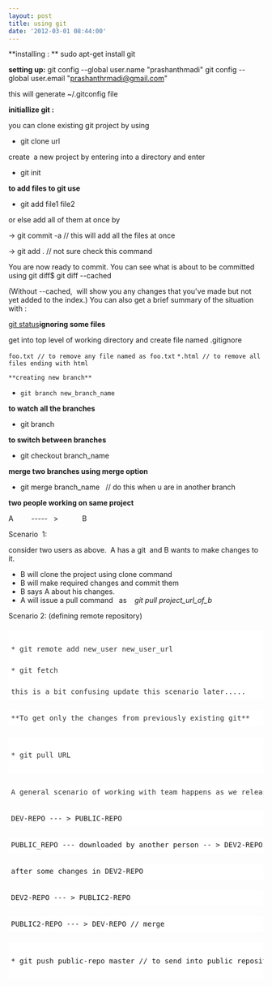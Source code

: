 ```yaml
---
layout: post
title: using git
date: '2012-03-01 08:44:00'
---
```


**installing : ** 
sudo apt-get install git 

**setting up:** 
git config --global user.name "prashanthmadi" 
git config --global user.email "prashanthrmadi@gmail.com" 

this will generate ~/.gitconfig file 

**initiallize git :** 

you can clone existing git project by using 

* git clone url

create  a new project by entering into a directory and enter

* git init

**to add files to git use** 

* git add file1 file2

or else add all of them at once by 

-> git commit -a // this will add all the files at once 

-> git add . // not sure check this command 

You are now ready to commit. You can see what is about to be committed using git diff$ git diff --cached

(Without --cached,  will show you any changes that you've made but not yet added to the index.) You can also get a brief summary of the situation with : 

[git status](http://www.kernel.org/pub/software/scm/git/docs/git-status.html)**ignoring some files** 

get into top level of working directory and create file named .gitignore 

`foo.txt // to remove any file named as foo.txt` 
`*.html // to remove all files ending with html` 

`**creating new branch**`

* `git branch new_branch_name`

**to watch all the branches** 

* git branch

**to switch between branches** 

* git checkout branch_name

**merge two branches using merge option** 

* git merge branch_name   // do this when u are in another branch

**two people working on same project** 

A         -----   >            B 

Scenario  1: 

consider two users as above.  A has a git  and B wants to make changes to it. 

* B will clone the project using clone command
* B will make required changes and commit them
* B says A about his changes.
* A will issue a pull command   as    _git pull project_url_of_b_

Scenario 2: (defining remote repository) 

<pre style="background-attachment: initial !important; background-clip: initial !important; background-color: white; background-image: initial !important; background-origin: initial !important; border-bottom-width: 0px; border-color: initial; border-image: initial; border-left-width: 0px; border-right-width: 0px; border-style: initial; border-top-width: 0px; color: #333333; font-family: 'andale mono', 'lucida console', monospace; font-size: 14px; line-height: 21px; margin-bottom: 1.5em; margin-top: 1.5em; padding-bottom: 5px; padding-left: 5px; padding-right: 5px; padding-top: 5px; text-align: -webkit-auto; vertical-align: baseline;">

* git remote add new_user new_user_url

* git fetch 

this is a bit confusing update this scenario later.....</pre>

<pre style="background-attachment: initial !important; background-clip: initial !important; background-color: white; background-image: initial !important; background-origin: initial !important; border-bottom-width: 0px; border-color: initial; border-image: initial; border-left-width: 0px; border-right-width: 0px; border-style: initial; border-top-width: 0px; color: #333333; font-family: 'andale mono', 'lucida console', monospace; font-size: 14px; line-height: 21px; margin-bottom: 1.5em; margin-top: 1.5em; padding-bottom: 5px; padding-left: 5px; padding-right: 5px; padding-top: 5px; text-align: -webkit-auto; vertical-align: baseline;">**To get only the changes from previously existing git**</pre>

<pre style="background-attachment: initial !important; background-clip: initial !important; background-color: white; background-image: initial !important; background-origin: initial !important; border-bottom-width: 0px; border-color: initial; border-image: initial; border-left-width: 0px; border-right-width: 0px; border-style: initial; border-top-width: 0px; color: #333333; font-size: 14px; line-height: 21px; margin-bottom: 1.5em; margin-top: 1.5em; padding-bottom: 5px; padding-left: 5px; padding-right: 5px; padding-top: 5px; text-align: -webkit-auto; vertical-align: baseline;">

* git pull URL

</pre>

<pre style="background-attachment: initial !important; background-clip: initial !important; background-color: white; background-image: initial !important; background-origin: initial !important; border-bottom-width: 0px; border-color: initial; border-image: initial; border-left-width: 0px; border-right-width: 0px; border-style: initial; border-top-width: 0px; color: #333333; line-height: 21px; margin-bottom: 1.5em; margin-top: 1.5em; padding-bottom: 5px; padding-left: 5px; padding-right: 5px; padding-top: 5px; text-align: -webkit-auto; vertical-align: baseline;">A general scenario of working with team happens as we release a public version in some repository. while we still work on current repository and someone else sends you changes</pre>

<pre style="background-attachment: initial !important; background-clip: initial !important; background-color: white; background-image: initial !important; background-origin: initial !important; border-bottom-width: 0px; border-color: initial; border-image: initial; border-left-width: 0px; border-right-width: 0px; border-style: initial; border-top-width: 0px; line-height: 21px; margin-bottom: 1.5em; margin-top: 1.5em; padding-bottom: 5px; padding-left: 5px; padding-right: 5px; padding-top: 5px; text-align: -webkit-auto; vertical-align: baseline;">DEV-REPO --- > PUBLIC-REPO</pre>

<pre style="background-attachment: initial !important; background-clip: initial !important; background-color: white; background-image: initial !important; background-origin: initial !important; border-bottom-width: 0px; border-color: initial; border-image: initial; border-left-width: 0px; border-right-width: 0px; border-style: initial; border-top-width: 0px; line-height: 21px; margin-bottom: 1.5em; margin-top: 1.5em; padding-bottom: 5px; padding-left: 5px; padding-right: 5px; padding-top: 5px; text-align: -webkit-auto; vertical-align: baseline;">PUBLIC_REPO --- downloaded by another person -- > DEV2-REPO</pre>

<pre style="background-attachment: initial !important; background-clip: initial !important; background-color: white; background-image: initial !important; background-origin: initial !important; border-bottom-width: 0px; border-color: initial; border-image: initial; border-left-width: 0px; border-right-width: 0px; border-style: initial; border-top-width: 0px; line-height: 21px; margin-bottom: 1.5em; margin-top: 1.5em; padding-bottom: 5px; padding-left: 5px; padding-right: 5px; padding-top: 5px; text-align: -webkit-auto; vertical-align: baseline;">after some changes in DEV2-REPO</pre>

<pre style="background-attachment: initial !important; background-clip: initial !important; background-color: white; background-image: initial !important; background-origin: initial !important; border-bottom-width: 0px; border-color: initial; border-image: initial; border-left-width: 0px; border-right-width: 0px; border-style: initial; border-top-width: 0px; line-height: 21px; margin-bottom: 1.5em; margin-top: 1.5em; padding-bottom: 5px; padding-left: 5px; padding-right: 5px; padding-top: 5px; text-align: -webkit-auto; vertical-align: baseline;">DEV2-REPO --- > PUBLIC2-REPO</pre>

<pre style="background-attachment: initial !important; background-clip: initial !important; background-color: white; background-image: initial !important; background-origin: initial !important; border-bottom-width: 0px; border-color: initial; border-image: initial; border-left-width: 0px; border-right-width: 0px; border-style: initial; border-top-width: 0px; line-height: 21px; margin-bottom: 1.5em; margin-top: 1.5em; padding-bottom: 5px; padding-left: 5px; padding-right: 5px; padding-top: 5px; text-align: -webkit-auto; vertical-align: baseline;">PUBLIC2-REPO --- > DEV-REPO // merge</pre>

<pre style="background-attachment: initial !important; background-clip: initial !important; background-color: white; background-image: initial !important; background-origin: initial !important; border-bottom-width: 0px; border-color: initial; border-image: initial; border-left-width: 0px; border-right-width: 0px; border-style: initial; border-top-width: 0px; line-height: 21px; margin-bottom: 1.5em; margin-top: 1.5em; padding-bottom: 5px; padding-left: 5px; padding-right: 5px; padding-top: 5px; text-align: -webkit-auto; vertical-align: baseline;">

* git push public-repo master // to send into public repositories

</pre>